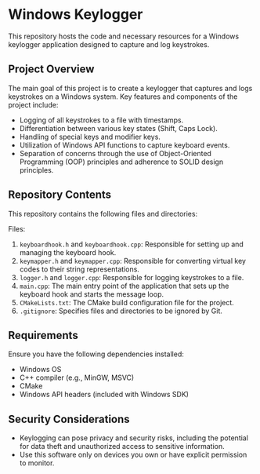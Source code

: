 # Windows Keylogger

This repository hosts the code and necessary resources for a Windows keylogger application designed to capture and log keystrokes.

## Project Overview

The main goal of this project is to create a keylogger that captures and logs keystrokes on a Windows system. Key features and components of the project include:

- Logging of all keystrokes to a file with timestamps.
- Differentiation between various key states (Shift, Caps Lock).
- Handling of special keys and modifier keys.
- Utilization of Windows API functions to capture keyboard events.
- Separation of concerns through the use of Object-Oriented Programming (OOP) principles and adherence to SOLID design principles.

## Repository Contents

This repository contains the following files and directories:

Files:
1. `keyboardhook.h` and `keyboardhook.cpp`: Responsible for setting up and managing the keyboard hook.
2. `keymapper.h` and `keymapper.cpp`: Responsible for converting virtual key codes to their string representations.
3. `logger.h` and `logger.cpp`: Responsible for logging keystrokes to a file.
4. `main.cpp`: The main entry point of the application that sets up the keyboard hook and starts the message loop.
5. `CMakeLists.txt`: The CMake build configuration file for the project.
6. `.gitignore`: Specifies files and directories to be ignored by Git.

## Requirements

Ensure you have the following dependencies installed:

- Windows OS
- C++ compiler (e.g., MinGW, MSVC)
- CMake
- Windows API headers (included with Windows SDK)

## Security Considerations

- Keylogging can pose privacy and security risks, including the potential for data theft and unauthorized access to sensitive information.
- Use this software only on devices you own or have explicit permission to monitor.
